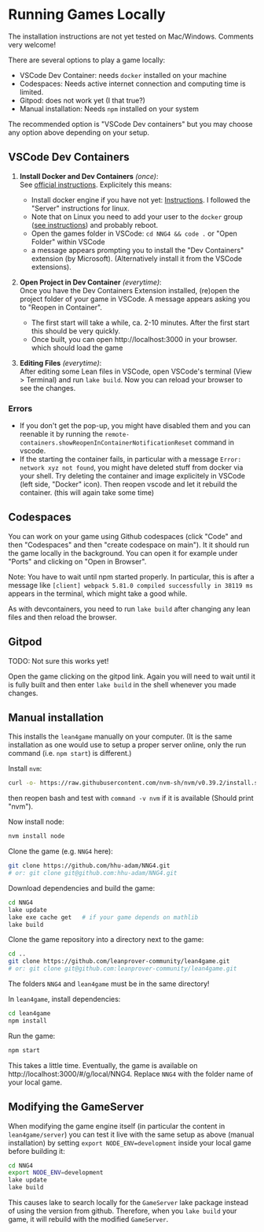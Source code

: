 # Running Games Locally

The installation instructions are not yet tested on Mac/Windows. Comments very welcome!

There are several options to play a game locally:

- VSCode Dev Container: needs `docker` installed on your machine
- Codespaces: Needs active internet connection and computing time is limited.
- Gitpod: does not work yet (I that true?)
- Manual installation: Needs `npm` installed on your system

The recommended option is "VSCode Dev containers" but you may choose any option above depending on your setup.

## VSCode Dev Containers

1.  **Install Docker and Dev Containers** *(once)*:<br/>
    See [official instructions](https://code.visualstudio.com/docs/devcontainers/containers#_getting-started).
    Explicitely this means:
    * Install docker engine if you have not yet: [Instructions](https://docs.docker.com/engine/install/).
      I followed the "Server" instructions for linux.
    * Note that on Linux you need to add your user to the `docker` group
      ([see instructions](https://docs.docker.com/engine/install/linux-postinstall/)) and probably reboot.
    * Open the games folder in VSCode: `cd NNG4 && code .` or "Open Folder" within VSCode
    * a message appears prompting you to install the "Dev Containers" extension (by Microsoft). (Alternatively install it from the VSCode extensions).

2.  **Open Project in Dev Container** *(everytime)*:<br/>
    Once you have the Dev Containers Extension installed, (re)open the project folder of your game in VSCode.
    A message appears asking you to "Reopen in Container".

    * The first start will take a while, ca. 2-10 minutes. After the first
      start this should be very quickly.
    * Once built, you can open http://localhost:3000 in your browser. which should load the game

3.  **Editing Files** *(everytime)*:<br/>
    After editing some Lean files in VSCode, open VSCode's terminal (View > Terminal) and run `lake build`. Now you can reload your browser to see the changes.

### Errors

* If you don't get the pop-up, you might have disabled them and you can reenable it by
  running the `remote-containers.showReopenInContainerNotificationReset` command in vscode.
* If the starting the container fails, in particular with a message `Error: network xyz not found`,
  you might have deleted stuff from docker via your shell. Try deleting the container and image
  explicitely in VSCode (left side, "Docker" icon). Then reopen vscode and let it rebuild the
  container. (this will again take some time)

## Codespaces

You can work on your game using Github codespaces (click "Code" and then "Codespaces" and then "create codespace on main"). It it should run the game locally in the background. You can open it for example under "Ports" and clicking on "Open in Browser".

Note: You have to wait until npm started properly. In particular, this is after a message like `[client] webpack 5.81.0 compiled successfully in 38119 ms` appears in the terminal, which might take a good while.

As with devcontainers, you need to run `lake build` after changing any lean files and then reload the browser.

## Gitpod

TODO: Not sure this works yet!

Open the game clicking on the gitpod link. Again you will need to wait until it is fully built and then enter `lake build` in the shell whenever you made changes.

## Manual installation

This installs the `lean4game` manually on your computer. (It is the same installation as one would
use to setup a proper server online, only the run command (i.e. `npm start`) is different.)

Install `nvm`:
```bash
curl -o- https://raw.githubusercontent.com/nvm-sh/nvm/v0.39.2/install.sh | bash
```
then reopen bash and test with `command -v nvm` if it is available (Should print "nvm").

Now install node:
```bash
nvm install node
```

Clone the game (e.g. `NNG4` here):
```bash
git clone https://github.com/hhu-adam/NNG4.git
# or: git clone git@github.com:hhu-adam/NNG4.git
```

Download dependencies and build the game:
```bash
cd NNG4
lake update
lake exe cache get   # if your game depends on mathlib
lake build
```

Clone the game repository into a directory next to the game:
```bash
cd ..
git clone https://github.com/leanprover-community/lean4game.git
# or: git clone git@github.com:leanprover-community/lean4game.git
```
The folders `NNG4` and `lean4game` must be in the same directory!

In `lean4game`, install dependencies:
```bash
cd lean4game
npm install
```

Run the game:
```bash
npm start
```

This takes a little time. Eventually, the game is available on http://localhost:3000/#/g/local/NNG4. Replace `NNG4` with the folder name of your local game.

## Modifying the GameServer

When modifying the game engine itself (in particular the content in `lean4game/server`) you can test it live with the same setup as above (manual installation) by setting `export NODE_ENV=development` inside your local game before building it:

```bash
cd NNG4
export NODE_ENV=development
lake update
lake build
```
This causes lake to search locally for the `GameServer` lake package instead of using the version from github. Therefore, when you `lake build` your game, it will rebuild with the modified `GameServer`.
